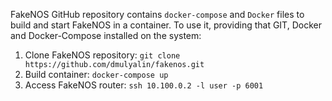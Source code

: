 FakeNOS GitHub repository contains `docker-compose` and `Docker` files to build
and start FakeNOS in a container. To use it, providing that GIT, Docker and
Docker-Compose installed on the system:

1. Clone FakeNOS repository: `git clone https://github.com/dmulyalin/fakenos.git`
2. Build container: `docker-compose up`
3. Access FakeNOS router: `ssh 10.100.0.2 -l user -p 6001`